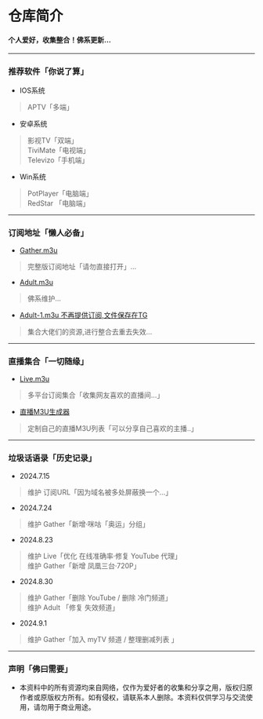 
# 仓库简介
#### 个人爱好，收集整合！佛系更新…
---
### 推荐软件「你说了算」  
* IOS系统  
>APTV「多端」  
* 安卓系统
>影视TV「双端」   
>TiviMate「电视端」  
>Televizo「手机端」  
* Win系统  
>PotPlayer「电脑端」  
>RedStar 「电脑端」   
---
### 订阅地址「懒人必备」 
* [Gather.m3u](https://tv.iill.top/m3u/Gather)  
> 完整版订阅地址「请勿直接打开」...
* [Adult.m3u](https://tv.iill.top/m3u/Adult)  
> 佛系维护...
* [Adult-1.m3u 不再提供订阅,文件保存在TG](https://t.me/WangPanBOT?start=file23fb4c49257f2457)  
> 集合大佬们的资源,进行整合去重去失效...
---
### 直播集合「一切随缘」  
* [Live.m3u](https:///tv.iill.top/m3u/Live)  
>多平台订阅集合「收集网友喜欢的直播间...」
* [直播M3U生成器](https://m.iill.top)  
>定制自己的直播M3U列表「可以分享自己喜欢的主播..」
---
### 垃圾话语录「历史记录」     
* 2024.7.15  
>维护 订阅URL「因为域名被多处屏蔽换一个...」
* 2024.7.24  
>维护 Gather「新增·咪咕「奥运」分组」  
* 2024.8.23  
>维护 Live「优化 在线准确率·修复 YouTube 代理」  
>维护 Gather「新增 凤凰三台·720P」
* 2024.8.30 <br>
>维护 Gather「删除 YouTube / 删除 冷门频道」  
>维护 Adult 「修复 失效频道」  
* 2024.9.1  
>维护 Gather「加入 myTV 频道 / 整理删减列表 」  
---

### 声明「佛曰需要」
* 本资料中的所有资源均来自网络，仅作为爱好者的收集和分享之用，版权归原作者或原版权方所有。如有侵权，请联系本人删除。本资料仅供学习与交流使用，请勿用于商业用途。

